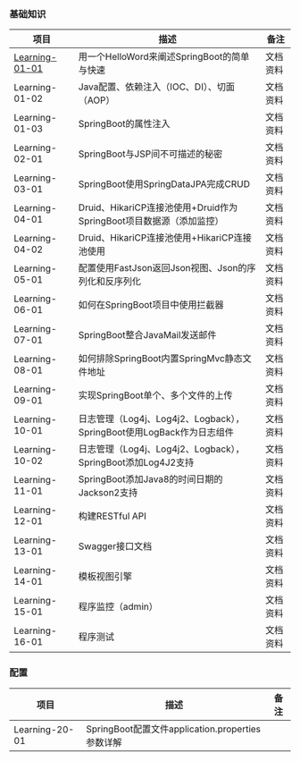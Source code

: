 ### 基础知识
 项目                | 描述           | 备注  
 ----|------|----
 [Learning-01-01](https://github.com/s121528/Spring-Boot/tree/master/Learning-01-01)      | 用一个HelloWord来阐述SpringBoot的简单与快速 | 文档资料 
 Learning-01-02      | Java配置、依赖注入（IOC、DI）、切面（AOP） |  文档资料
 Learning-01-03      | SpringBoot的属性注入 |  文档资料
 Learning-02-01      | SpringBoot与JSP间不可描述的秘密      |    文档资料
 Learning-03-01      | SpringBoot使用SpringDataJPA完成CRUD      |     文档资料
 Learning-04-01      | Druid、HikariCP连接池使用+Druid作为SpringBoot项目数据源（添加监控）      |     文档资料
 Learning-04-02      | Druid、HikariCP连接池使用+HikariCP连接池使用      |     文档资料
 Learning-05-01      | 配置使用FastJson返回Json视图、Json的序列化和反序列化      |     文档资料
 Learning-06-01      | 如何在SpringBoot项目中使用拦截器      |     文档资料
 Learning-07-01      | SpringBoot整合JavaMail发送邮件      |     文档资料
 Learning-08-01      | 如何排除SpringBoot内置SpringMvc静态文件地址      |     文档资料
 Learning-09-01      | 实现SpringBoot单个、多个文件的上传      |     文档资料
 Learning-10-01      | 日志管理（Log4j、Log4j2、Logback），SpringBoot使用LogBack作为日志组件      |   文档资料 
 Learning-10-02      | 日志管理（Log4j、Log4j2、Logback），SpringBoot添加Log4J2支持      |  文档资料
 Learning-11-01      | SpringBoot添加Java8的时间日期的Jackson2支持      |  文档资料
 Learning-12-01      | 构建RESTful API      |  文档资料
 Learning-13-01      | Swagger接口文档      |  文档资料
 Learning-14-01      | 模板视图引擎      |  文档资料
 Learning-15-01      | 程序监控（admin）      |  文档资料
 Learning-16-01      | 程序测试      |  文档资料
 
 ### 配置
 项目                | 描述           | 备注  
 ----|--------|----
 Learning-20-01      |SpringBoot配置文件application.properties参数详解|